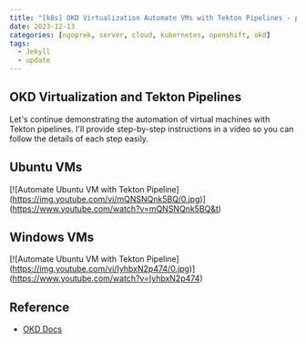```yaml
---
title: "[k8s] OKD Virtualization Automate VMs with Tekton Pipelines - part 3"
date: 2023-12-13
categories: [ngoprek, server, cloud, kubernetes, openshift, okd]
tags:
  - Jekyll
  - update
---
```


## OKD Virtualization and Tekton Pipelines
Let's continue demonstrating the automation of virtual machines with Tekton pipelines. I'll provide step-by-step instructions in a video so you can follow the details of each step easily.

## Ubuntu VMs
[![Automate Ubuntu VM with Tekton Pipeline]
(https://img.youtube.com/vi/mQNSNQnk5BQ/0.jpg)]
(https://www.youtube.com/watch?v=mQNSNQnk5BQ&t)

## Windows VMs
[![Automate Ubuntu VM with Tekton Pipeline]
(https://img.youtube.com/vi/IyhbxN2p474/0.jpg)]
(https://www.youtube.com/watch?v=IyhbxN2p474)

## Reference
-   [OKD Docs](https://docs.okd.io/4.13/virt/about-virt.html)
